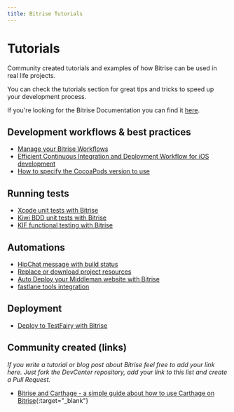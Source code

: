 ```yaml
---
title: Bitrise Tutorials
---
```


# Tutorials

Community created tutorials and examples of how Bitrise can be
used in real life projects.

You can check the tutorials section for great tips and tricks
to speed up your development process.

If you're looking for the Bitrise Documentation you can find
it [here](/docs/index.html).


## Development workflows & best practices

* [Manage your Bitrise Workflows](/tutorials/manage-your-bitrise-workflow.html)
* [Efficient Continuous Integration and Deployment Workflow for iOS development](/tutorials/efficient-continuous-integration-and-deployment-workflow-for-ios.html)
* [How to specify the CocoaPods version to use](/tutorials/cocoapods-how-to.html)

## Running tests

* [Xcode unit tests with Bitrise](/tutorials/xcode-unit-test.html)
* [Kiwi BDD unit tests with Bitrise](/tutorials/xcode-unit-test-kiwi.html)
* [KIF functional testing with Bitrise](/tutorials/xcode-unit-test-kif.html)

## Automations

* [HipChat message with build status](/tutorials/hipchat-message.html)
* [Replace or download project resources](/tutorials/replace-project-resources.html)
* [Auto Deploy your Middleman website with Bitrise](/tutorials/middleman-project.html)
* [fastlane tools integration](/tutorials/fastlane_tools_integration.html)


## Deployment

* [Deploy to TestFairy with Bitrise](/tutorials/deploy-to-testfairy-with-bitrise.html)


## Community created (links)

*If you write a tutorial or blog post about Bitrise feel free to add your link here.
Just fork the DevCenter repository, add your link to this list and create a Pull Request.*

* [Bitrise and Carthage - a simple guide about how to use Carthage on Bitrise](http://blog.ricardopereira.eu/2015/07/10/EN-bitrise-and-carthage/){:target="_blank"}

